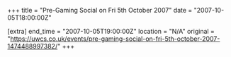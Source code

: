 +++
title = "Pre-Gaming Social on Fri 5th October 2007"
date = "2007-10-05T18:00:00Z"

[extra]
end_time = "2007-10-05T19:00:00Z"
location = "N/A"
original = "https://uwcs.co.uk/events/pre-gaming-social-on-fri-5th-october-2007-1474488997382/"
+++



